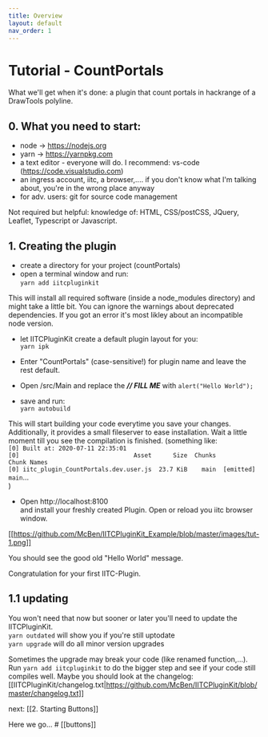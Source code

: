 ```yaml
---
title: Overview
layout: default
nav_order: 1
---
```


# Tutorial - CountPortals

What we'll get when it's done: a plugin that count portals in hackrange of a DrawTools polyline.


## 0. What you need to start:
- node -> https://nodejs.org
- yarn -> https://yarnpkg.com
- a text editor - everyone will do. I recommend: vs-code (https://code.visualstudio.com)
- an ingress account, iitc, a browser,....  if you don't know what I'm talking about, you're in the wrong place anyway
- for adv. users: git for source code management

Not required but helpful: knowledge of: HTML, CSS/postCSS, JQuery, Leaflet, Typescript or Javascript.

## 1. Creating the plugin

- create a directory for your project (countPortals)
- open a terminal window and run:  
  `yarn add iitcpluginkit`

This will install all required software (inside a node_modules directory) and might take a little bit.
You can ignore the warnings about deprecated dependencies.
If you got an error it's most likley about an incompatible node version.

- let IITCPluginKit create a default plugin layout for you:  
  `yarn ipk`

- Enter "CountPortals" (case-sensitive!) for plugin name and leave the rest default.
- Open /src/Main and replace the  _**// FILL ME**_ with `alert("Hello World");`

- save and run:  
  `yarn autobuild`

This will start building your code everytime you save your changes. Additionally, it provides a small fileserver to ease installation.
Wait a little moment till you see the compilation is finished.
(something like:  
`[0] Built at: 2020-07-11 22:35:01`  
`[0]                                Asset      Size  Chunks             Chunk Names`  
`[0] iitc_plugin_CountPortals.dev.user.js  23.7 KiB    main  [emitted]  main`...   
)
- Open http://localhost:8100  
  and install your freshly created Plugin. Open or reload you iitc browser window.

[[https://github.com/McBen/IITCPluginKit_Example/blob/master/images/tut-1.png]]


You should see the good old "Hello World" message.

Congratulation for your first IITC-Plugin.


## 1.1 updating
You won't need that now but sooner or later you'll need to update the IITCPluginKit.  
`yarn outdated` will show you if you're still uptodate  
`yarn upgrade` will do all minor version upgrades

Sometimes the upgrade may break your code (like renamed function,...).  
Run `yarn add iitcpluginkit` to do the bigger step and see if your code still compiles well.
Maybe you should look at the changelog: [[IITCPluginKit/changelog.txt|https://github.com/McBen/IITCPluginKit/blob/master/changelog.txt]]


next: [[2. Starting Buttons]]

Here we go... # [[buttons]]

